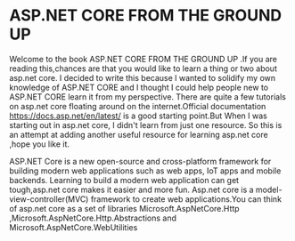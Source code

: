 # ASP.NET CORE FROM THE GROUND UP

Welcome to the book ASP.NET CORE FROM THE GROUND UP .If you are reading this,chances are that you would like to learn a thing or two about asp.net core. I decided to write this because I wanted to solidify my own knowledge of ASP.NET CORE and I thought I could help people new to ASP.NET CORE learn it from my perspective. There are quite a few tutorials on asp.net core floating around on the internet.Official documentation [https:\/\/docs.asp.net\/en\/latest\/](https://docs.asp.net/en/latest/) is a good starting point.But When I was starting out in asp.net core, I didn't learn from just one resource. So this is an attempt at adding another useful resource for learning asp.net core ,hope you like it.

ASP.NET Core is a new open-source and cross-platform framework for building modern  web applications such as web apps, IoT apps and mobile backends. Learning to build a modern web application can get tough,asp.net core makes it easier and more fun. Asp.net core is a model-view-controller\(MVC\) framework to create  web applications.You can think of asp.net core as a set of libraries  Microsoft.AspNetCore.Http  ,Microsoft.AspNetCore.Http.Abstractions  and Microsoft.AspNetCore.WebUtilities 







